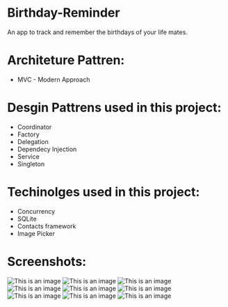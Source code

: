 # Birthday-Reminder

  An app to track and remember the birthdays of your life mates.  
  
# Architeture Pattren: 

  * MVC - Modern Approach

# Desgin Pattrens used in this project: 
  * Coordinator
  * Factory
  * Delegation
  * Dependecy Injection 
  * Service
  * Singleton
  
# Techinolges used in this project:
  * Concurrency
  * SQLite
  * Contacts framework
  * Image Picker

# Screenshots:

![This is an image](https://raw.githubusercontent.com/shadudiix/Birthday-Reminder/main/Screenshots/1.png)
![This is an image](https://raw.githubusercontent.com/shadudiix/Birthday-Reminder/main/Screenshots/2.png)
![This is an image](https://raw.githubusercontent.com/shadudiix/Birthday-Reminder/main/Screenshots/3.png)
![This is an image](https://raw.githubusercontent.com/shadudiix/Birthday-Reminder/main/Screenshots/4.png)
![This is an image](https://raw.githubusercontent.com/shadudiix/Birthday-Reminder/main/Screenshots/5.png)
![This is an image](https://raw.githubusercontent.com/shadudiix/Birthday-Reminder/main/Screenshots/6.png)
![This is an image](https://raw.githubusercontent.com/shadudiix/Birthday-Reminder/main/Screenshots/7.png)
![This is an image](https://raw.githubusercontent.com/shadudiix/Birthday-Reminder/main/Screenshots/8.png)
![This is an image](https://raw.githubusercontent.com/shadudiix/Birthday-Reminder/main/Screenshots/9.png)

